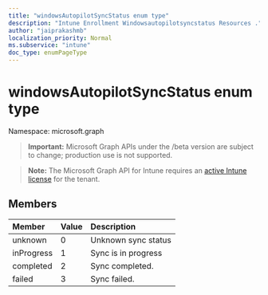 ```yaml
---
title: "windowsAutopilotSyncStatus enum type"
description: "Intune Enrollment Windowsautopilotsyncstatus Resources ."
author: "jaiprakashmb"
localization_priority: Normal
ms.subservice: "intune"
doc_type: enumPageType
---
```


# windowsAutopilotSyncStatus enum type

Namespace: microsoft.graph
> **Important:** Microsoft Graph APIs under the /beta version are subject to change; production use is not supported.

> **Note:** The Microsoft Graph API for Intune requires an [active Intune license](https://go.microsoft.com/fwlink/?linkid=839381) for the tenant.




## Members
|Member|Value|Description|
|:---|:---|:---|
|unknown|0|Unknown sync status|
|inProgress|1|Sync is in progress|
|completed|2|Sync completed.|
|failed|3|Sync failed.|
